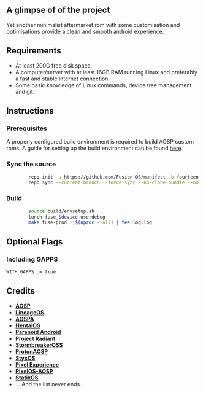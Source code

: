 A glimpse of of the project
---------------
Yet another minimalist aftermarket rom with some customisation and optimisations provide a clean and smooth android experience.

Requirements
------------
- At least 200G free disk space.
- A computer/server with at least 16GB RAM running Linux and preferably a fast and stable internet connection.
- Some basic knowledge of Linux commands, device tree management and git.

Instructions
------------
### Prerequisites
A properly configured build environment is required to build AOSP custom roms. A guide for setting up the build environment can be found [here](https://source.android.com/setup/build/initializing).

### Sync the source
```bash
        repo init -u https://github.com/Fusion-OS/manifest -b fourteen
        repo sync --current-branch --force-sync --no-clone-bundle --no-tags --optimized-fetch --prune -j$(nproc --all)

```

### Build
```bash
        source build/envsetup.sh
        lunch fuse_$device-userdebug
        make fuse-prod -j$(nproc --all) | tee log.log
```

Optional Flags
--------------
### Including GAPPS
```bash
WITH_GAPPS := true
```

Credits
-------
 * [**AOSP**](https://android.googlesource.com)
 * [**LineageOS**](https://github.com/LineageOS)
 * [**AOSPA**](https://github.com/AOSPA)
 * [**HentaiOS**](https://github.com/hentaios)
 * [**Paranoid Android**](https://github.com/AOSPA)
 * [**Project Radiant**](https://github.com/ProjectRadiant)
 * [**StormbreakerOSS**](https://github.com/StormbreakerOSS)
 * [**ProtonAOSP**](https://github.com/ProtonAOSP)
 * [**StyxOS**](https://github.com/stxyproject)
 * [**Pixel Experience**](https://github.com/PixelExperience)
 * [**PixelOS-AOSP**](https://github.com/PixelOS-AOSP)
 * [**StatixOS**](https://github.com/StatiXOS)
 * ... And the list never ends.